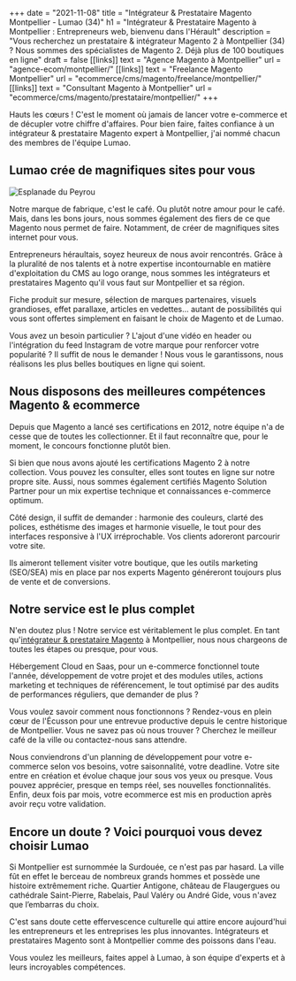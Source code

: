 +++
date = "2021-11-08"
title = "Intégrateur & Prestataire Magento Montpellier - Lumao (34)"
h1 = "Intégrateur & Prestataire Magento à Montpellier : Entrepreneurs web, bienvenu dans l'Hérault"
description = "Vous recherchez un prestataire & intégrateur Magento 2 à Montpellier (34) ? Nous sommes des spécialistes de Magento 2. Déjà plus de 100 boutiques en ligne"
draft = false
[[links]]
    text = "Agence Magento à Montpellier"
    url = "agence-ecom/montpellier/"
[[links]]
    text = "Freelance Magento Montpellier"
    url = "ecommerce/cms/magento/freelance/montpellier/"
[[links]]
    text = "Consultant Magento à Montpellier"
    url = "ecommerce/cms/magento/prestataire/montpellier/"
+++

Hauts les cœurs ! C'est le moment où jamais de lancer votre e-commerce et de décupler votre chiffre d'affaires. Pour bien faire, faites confiance à un intégrateur & prestataire Magento expert à Montpellier, j'ai nommé chacun des membres de l'équipe Lumao.

## Lumao crée de magnifiques sites pour vous

<img class="animate zoomIn margin-auto" src="/images/ville/peyrou.jpg" alt="Esplanade du Peyrou" />

Notre marque de fabrique, c'est le café. Ou plutôt notre amour pour le café. Mais, dans les bons jours, nous sommes également des fiers de ce que Magento nous permet de faire. Notamment, de créer de magnifiques sites internet pour vous.

Entrepreneurs héraultais, soyez heureux de nous avoir rencontrés. Grâce à la pluralité de nos talents et à notre expertise incontournable en matière d'exploitation du CMS au logo orange, nous sommes les intégrateurs et prestataires Magento qu'il vous faut sur Montpellier et sa région.

Fiche produit sur mesure, sélection de marques partenaires, visuels grandioses, effet parallaxe, articles en vedettes... autant de possibilités qui vous sont offertes simplement en faisant le choix de Magento et de Lumao.

Vous avez un besoin particulier ? L'ajout d'une vidéo en header ou l'intégration du feed Instagram de votre marque pour renforcer votre popularité ? Il suffit de nous le demander ! Nous vous le garantissons, nous réalisons les plus belles boutiques en ligne qui soient.

## Nous disposons des meilleures compétences Magento & ecommerce

Depuis que Magento a lancé ses certifications en 2012, notre équipe n'a de cesse que de toutes les collectionner. Et il faut reconnaître que, pour le moment, le concours fonctionne plutôt bien.

Si bien que nous avons ajouté les certifications Magento 2 à notre collection. Vous pouvez les consulter, elles sont toutes en ligne sur notre propre site. Aussi, nous sommes également certifiés Magento Solution Partner pour un mix expertise technique et connaissances e-commerce optimum.

Côté design, il suffit de demander : harmonie des couleurs, clarté des polices, esthétisme des images et harmonie visuelle, le tout pour des interfaces responsive à l'UX irréprochable. Vos clients adoreront parcourir votre site.

Ils aimeront tellement visiter votre boutique, que les outils marketing (SEO/SEA) mis en place par nos experts Magento généreront toujours plus de vente et de conversions.

## Notre service est le plus complet

N'en doutez plus ! Notre service est véritablement le plus complet. En tant qu'[intégrateur & prestataire Magento](/ecommerce/cms/magento/prestataire/) à Montpellier, nous nous chargeons de toutes les étapes ou presque, pour vous.

Hébergement Cloud en Saas, pour un e-commerce fonctionnel toute l'année, développement de votre projet et des modules utiles, actions marketing et techniques de référencement, le tout optimisé par des audits de performances réguliers, que demander de plus ?

Vous voulez savoir comment nous fonctionnons ? Rendez-vous en plein cœur de l'Écusson pour une entrevue productive depuis le centre historique de Montpellier. Vous ne savez pas où nous trouver ? Cherchez le meilleur café de la ville ou contactez-nous sans attendre.

Nous conviendrons d'un planning de développement pour votre e-commerce selon vos besoins, votre saisonnalité, votre deadline. Votre site entre en création et évolue chaque jour sous vos yeux ou presque. Vous pouvez apprécier, presque en temps réel, ses nouvelles fonctionnalités. Enfin, deux fois par mois, votre ecommerce est mis en production après avoir reçu votre validation.

## Encore un doute ? Voici pourquoi vous devez choisir Lumao

Si Montpellier est surnommée la Surdouée, ce n'est pas par hasard. La ville fût en effet le berceau de nombreux grands hommes et possède une histoire extrêmement riche. Quartier Antigone, château de Flaugergues ou cathédrale Saint-Pierre, Rabelais, Paul Valéry ou André Gide, vous n'avez que l’embarras du choix.

C'est sans doute cette effervescence culturelle qui attire encore aujourd'hui les entrepreneurs et les entreprises les plus innovantes. Intégrateurs et prestataires Magento sont à Montpellier comme des poissons dans l'eau.

Vous voulez les meilleurs, faites appel à Lumao, à son équipe d'experts et à leurs incroyables compétences.

